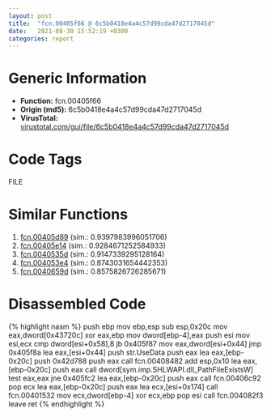 ```yaml
---
layout: post
title:  "fcn.00405f66 @ 6c5b0418e4a4c57d99cda47d2717045d"
date:   2021-08-30 15:52:19 +0300
categories: report
---
```


# Generic Information
- **Function:** fcn.00405f66
- **Origin (md5):** 6c5b0418e4a4c57d99cda47d2717045d
- **VirusTotal:** [virustotal.com/gui/file/6c5b0418e4a4c57d99cda47d2717045d][virustotal_ref]

# Code Tags
<span class="tag" id="FILE">FILE</span>


# Similar Functions

1. [fcn.00405d89][similar_1_ref] (sim.: 0.9397983996051706)
2. [fcn.00405e14][similar_2_ref] (sim.: 0.9284671252584933)
3. [fcn.0040535d][similar_3_ref] (sim.: 0.9147339295128164)
4. [fcn.004053e4][similar_4_ref] (sim.: 0.8743031654442353)
5. [fcn.0040659d][similar_5_ref] (sim.: 0.8575826726285671)


# Disassembled Code

{% highlight nasm %}
push ebp
mov ebp,esp
sub esp,0x20c
mov eax,dword[0x43720c]
xor eax,ebp
mov dword[ebp-4],eax
push esi
mov esi,ecx
cmp dword[esi+0x58],8
jb 0x405f87
mov eax,dword[esi+0x44]
jmp 0x405f8a
lea eax,[esi+0x44]
push str.UseData
push eax
lea eax,[ebp-0x20c]
push 0x42d788
push eax
call fcn.00408482
add esp,0x10
lea eax,[ebp-0x20c]
push eax
call dword[sym.imp.SHLWAPI.dll_PathFileExistsW]
test eax,eax
jne 0x405fc2
lea eax,[ebp-0x20c]
push eax
call fcn.00406c92
pop ecx
lea eax,[ebp-0x20c]
push eax
lea ecx,[esi+0x174]
call fcn.00401532
mov ecx,dword[ebp-4]
xor ecx,ebp
pop esi
call fcn.004082f3
leave 
ret 
{% endhighlight %}


[similar_1_ref]: /report/fcn.00405d89@6c5b0418e4a4c57d99cda47d2717045d
[similar_2_ref]: /report/fcn.00405e14@6c5b0418e4a4c57d99cda47d2717045d
[similar_3_ref]: /report/fcn.0040535d@6c5b0418e4a4c57d99cda47d2717045d
[similar_4_ref]: /report/fcn.004053e4@6c5b0418e4a4c57d99cda47d2717045d
[similar_5_ref]: /report/fcn.0040659d@6c5b0418e4a4c57d99cda47d2717045d
[virustotal_ref]: https://www.virustotal.com/gui/file/6c5b0418e4a4c57d99cda47d2717045d